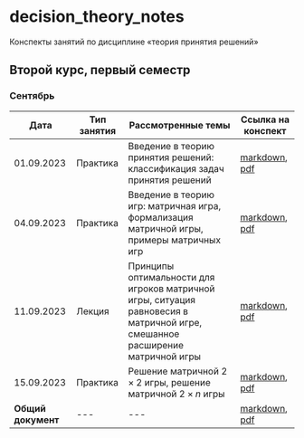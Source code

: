 # decision_theory_notes

Конспекты занятий по дисциплине «теория принятия решений» 

## Второй курс, первый семестр

### Сентябрь

| Дата       | Тип занятия | Рассмотренные темы                               | Ссылка на конспект |
|------------|-------------|--------------------------------------------------|--------------------|
| 01.09.2023 | Практика | Введение в теорию принятия решений: классификация задач принятия решений | [markdown](https://github.com/BFI-2202/decision_theory_notes/tree/main/semester_01/september/01-09-2023.md), [pdf](https://github.com/BFI-2202/decision_theory_notes/tree/main/semester_01/september/render/01-09-2023.pdf)       |
| 04.09.2023 | Практика | Введение в теорию игр: матричная игра, формализация матричной игры, примеры матричных игр | [markdown](https://github.com/BFI-2202/decision_theory_notes/tree/main/semester_01/september/04-09-2023.md), [pdf](https://github.com/BFI-2202/decision_theory_notes/tree/main/semester_01/september/render/04-09-2023.pdf)       |
| 11.09.2023 | Лекция | Принципы оптимальности для игроков матричной игры, ситуация равновесия в матричной игре, смешанное расширение матричной игры | [markdown](https://github.com/BFI-2202/decision_theory_notes/tree/main/semester_01/september/11-09-2023.md), [pdf](https://github.com/BFI-2202/decision_theory_notes/tree/main/semester_01/september/render/11-09-2023.pdf)       |
| 15.09.2023 | Практика | Решение матричной $2 \times 2$ игры, решение матричной $2 \times n$ игры | [markdown](https://github.com/BFI-2202/decision_theory_notes/tree/main/semester_01/september/15-09-2023.md), [pdf](https://github.com/BFI-2202/decision_theory_notes/tree/main/semester_01/september/render/15-09-2023.pdf)       |
| **Общий документ** | --- | ---| [markdown](https://github.com/BFI-2202/decision_theory_notes/tree/main/semester_01/september/september.md), [pdf](https://github.com/BFI-2202/decision_theory_notes/tree/main/semester_01/september/render/september.pdf)       |
